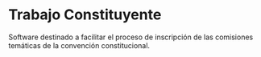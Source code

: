 # Trabajo Constituyente
Software destinado a facilitar el proceso de inscripción de las comisiones temáticas de la convención constitucional.

